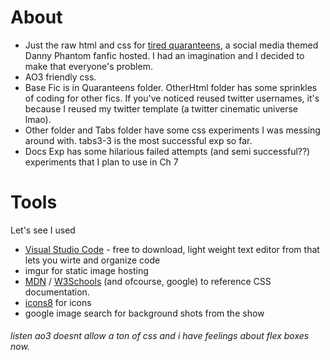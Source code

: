 # About
* Just the raw html and css for [tired quaranteens](https://archiveofourown.org/works/27314074/chapters/66735937), a social media themed Danny Phantom fanfic hosted. I had an imagination and I decided to make that everyone's problem. 
* AO3 friendly css. 
* Base Fic is in Quaranteens folder. OtherHtml folder has some sprinkles of coding for other fics. If you've noticed reused twitter usernames, it's because I reused my twitter template (a twitter cinematic universe lmao). 
* Other folder and Tabs folder have some css experiments I was messing around with. tabs3-3 is the most successful exp so far.
* Docs Exp has some hilarious failed attempts (and semi successful??) experiments that I plan to use in Ch 7

# Tools 
Let's see I used
* [Visual Studio Code](https://code.visualstudio.com/download) - free to download, light weight text editor from that lets you wirte and organize code 
* imgur for static image hosting
* [MDN](https://developer.mozilla.org/en-US/docs/Learn) / [W3Schools](https://www.w3schools.com/) (and ofcourse, google) to reference CSS documentation. 
* [icons8](https://icons8.com/) for icons 
* google image search for background shots from the show


###### listen ao3 doesnt allow a ton of css and i have feelings about flex boxes now.